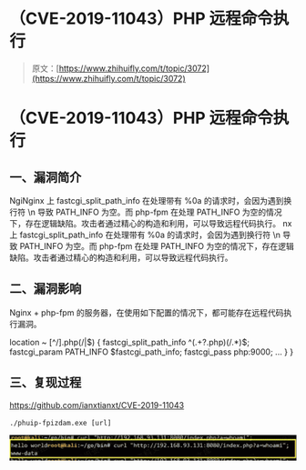 # （CVE-2019-11043）PHP 远程命令执行

> 原文：[https://www.zhihuifly.com/t/topic/3072](https://www.zhihuifly.com/t/topic/3072)

# （CVE-2019-11043）PHP 远程命令执行

## 一、漏洞简介

NgiNginx 上 fastcgi_split_path_info 在处理带有 %0a 的请求时，会因为遇到换行符 \n 导致 PATH_INFO 为空。而 php-fpm 在处理 PATH_INFO 为空的情况下，存在逻辑缺陷。攻击者通过精心的构造和利用，可以导致远程代码执行。
nx 上 fastcgi_split_path_info 在处理带有 %0a 的请求时，会因为遇到换行符 \n 导致 PATH_INFO 为空。而 php-fpm 在处理 PATH_INFO 为空的情况下，存在逻辑缺陷。攻击者通过精心的构造和利用，可以导致远程代码执行。

## 二、漏洞影响

Nginx + php-fpm 的服务器，在使用如下配置的情况下，都可能存在远程代码执行漏洞。

location ~ [^/].php(/|$) {
fastcgi_split_path_info ^(.+?.php)(/.*)$;
fastcgi_param PATH_INFO $fastcgi_path_info;
fastcgi_pass php:9000;
...
}
}

## 三、复现过程

https://github.com/ianxtianxt/CVE-2019-11043

```
./phuip-fpizdam.exe [url] 
```

![image](img/101eca7cba4371cb7090a5fd4c3cadee.png)